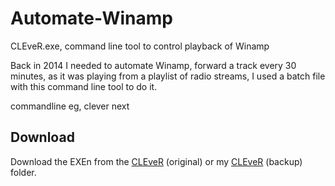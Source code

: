 # Automate-Winamp
CLEveR.exe, command line tool to control playback of Winamp

Back in 2014 I needed to automate Winamp, forward a track every 30 minutes, as it was playing from a playlist of radio streams, I used a batch file with this command line tool to do it.

commandline eg,
clever next

## Download
Download the EXEn from the [CLEveR](https://winampheritage.com/plugin/clever/58602) (original) or my [CLEveR](https://github.com/xuan69/Automate-Winamp/blob/917f239ddc126d8f598e226918209083f837d60b/CLEveR/CLEveR.exe) (backup) folder.
